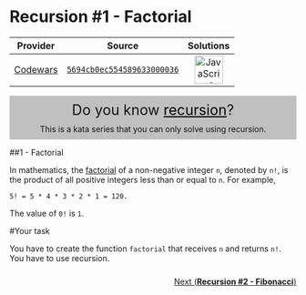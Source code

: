 [_metadata_:generated]: - "true"

# Recursion #1 - Factorial

<!-- INFO TABLE BEGIN -->

| Provider                                        | Source                                                                               | Solutions                                                                                                                                                    |
| :---------------------------------------------: | :----------------------------------------------------------------------------------: | :----------------------------------------------------------------------------------------------------------------------------------------------------------: |
| [Codewars](../../../docs/providers/Codewars.md) | [`5694cb0ec554589633000036`](https://www.codewars.com/kata/5694cb0ec554589633000036) | [<img src="https://res.cloudinary.com/rascaltwo/image/upload/v1631924076/javascript_ehszr7.svg" alt="JavaScript" title="JavaScript" width="50" />](solve.js) |

<!-- INFO TABLE END -->

<style>
  .recursive-heading {
    background-color: #c0c0c0;
    color: #131414;
    text-align: center;
    padding: 10px;
  }

  .recursive-heading div:first-child {
    font-size: 25px
  }

  .recursive-heading div:last-child {
    margin-top: 10px
  }

  .recursive-heading div span {
    color: black;
    cursor: pointer;
    text-decoration: underline;
  }

  .recursive-footer {
    text-align: center;
    padding: 10px 0;
  }
  
  .recursive-footer span {
    font-weight: bold;
  }

  .recursive-footer .next {
    float: right;
  }

  .recursive-footer .previous {
    float: left;
  }

  .recursive-footer .previous i {
    display: inline-block;
    -webkit-transform: rotate(180deg);
    -moz-transform: rotate(180deg);
    -o-transform: rotate(180deg);
    -ms-transform: rotate(180deg);
    transform: rotate(180deg);
  }

  .clear {
    clear: both;
  }
</style>

<div class="recursive-heading">
  <div><i class="icon-moon-bookmark is-large"></i>
  Do you know <span>recursion</span>?</div>
  <div>This is a kata series that you can only solve using recursion.</div>
</div>

#\#1 - Factorial

In mathematics, the <a href="https://en.wikipedia.org/wiki/Factorial" target="_blank">factorial</a> of a non-negative integer `n`, denoted by `n!`, is the product of all positive integers less than or equal to `n`. For example,

`5! = 5 * 4 * 3 * 2 * 1 = 120.`

The value of `0!` is `1`.

#Your task

You have to create the function `factorial` that receives `n` and returns `n!`. You have to use recursion.

<div class="recursive-footer">
  <a class="btn is-alt next" href="http://www.codewars.com/kata/recursion-number-2-fibonacci">
    <i class="icon-moon-next"></i>Next (<span>Recursion #2 - Fibonacci</span>)
  </a>
  <div class="clear"></div>
</div>
